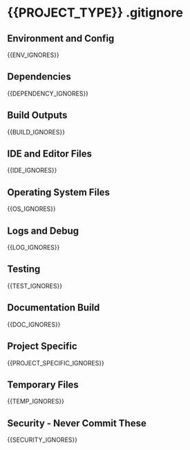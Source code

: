 # {{PROJECT_TYPE}} .gitignore

## Environment and Config
{{ENV_IGNORES}}

## Dependencies
{{DEPENDENCY_IGNORES}}

## Build Outputs
{{BUILD_IGNORES}}

## IDE and Editor Files
{{IDE_IGNORES}}

## Operating System Files
{{OS_IGNORES}}

## Logs and Debug
{{LOG_IGNORES}}

## Testing
{{TEST_IGNORES}}

## Documentation Build
{{DOC_IGNORES}}

## Project Specific
{{PROJECT_SPECIFIC_IGNORES}}

## Temporary Files
{{TEMP_IGNORES}}

## Security - Never Commit These
{{SECURITY_IGNORES}}